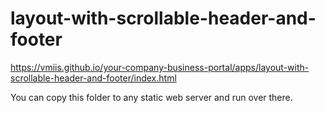 # layout-with-scrollable-header-and-footer

https://vmiis.github.io/your-company-business-portal/apps/layout-with-scrollable-header-and-footer/index.html


You can copy this folder to any static web server and run over there.
